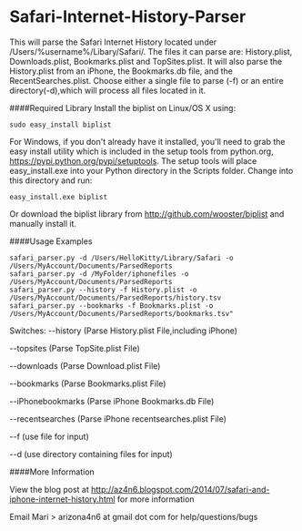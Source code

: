 Safari-Internet-History-Parser
==============================

This will parse the Safari Internet History located under /Users/%username%/Libary/Safari/.
The files it can parse are: History.plist, Downloads.plist, Bookmarks.plist and TopSites.plist.
It will also parse the History.plist from an iPhone, the Bookmarks.db file, and the RecentSearches.plist.
Choose either a single file to parse (-f) or an entire directory(-d),which will process all files located in it.

####Required Library 
  Install the biplist on Linux/OS X using:

    sudo easy_install biplist
    
  For Windows, if you don't already have it installed, you'll need to grab the easy install utility which is included in the   setup tools from python.org, https://pypi.python.org/pypi/setuptools.  The setup tools will place easy_install.exe into your Python directory in the Scripts folder.   Change into this directory and run:

    easy_install.exe biplist
  
  Or download the biplist library from http://github.com/wooster/biplist and manually install it.

####Usage Examples

    safari_parser.py -d /Users/HelloKitty/Library/Safari -o /Users/MyAccount/Documents/ParsedReports
    safari_parser.py -d /MyFolder/iphonefiles -o /Users/MyAccount/Documents/ParsedReports
    safari_parser.py --history -f History.plist -o /Users/MyAccount/Documents/ParsedReports/history.tsv
    safari_parser.py --bookmarks -f Bookmarks.plist -o /Users/MyAccount/Documents/ParsedReports/bookmarks.tsv"

  Switches:
  --history         (Parse History.plist File,including iPhone)
  
  --topsites        (Parse TopSite.plist File)
  
  --downloads       (Parse Download.plist File)
  
  --bookmarks       (Parse Bookmarks.plist File)
  
  --iPhonebookmarks (Parse iPhone Bookmarks.db File)
  
  --recentsearches  (Parse iPhone recentsearches.plist File)
  
  --f   (use file for input)
  
  --d   (use directory containing files for input)

####More Information

View the blog post at http://az4n6.blogspot.com/2014/07/safari-and-iphone-internet-history.html for more information


Email Mari > arizona4n6 at gmail dot com for help/questions/bugs
